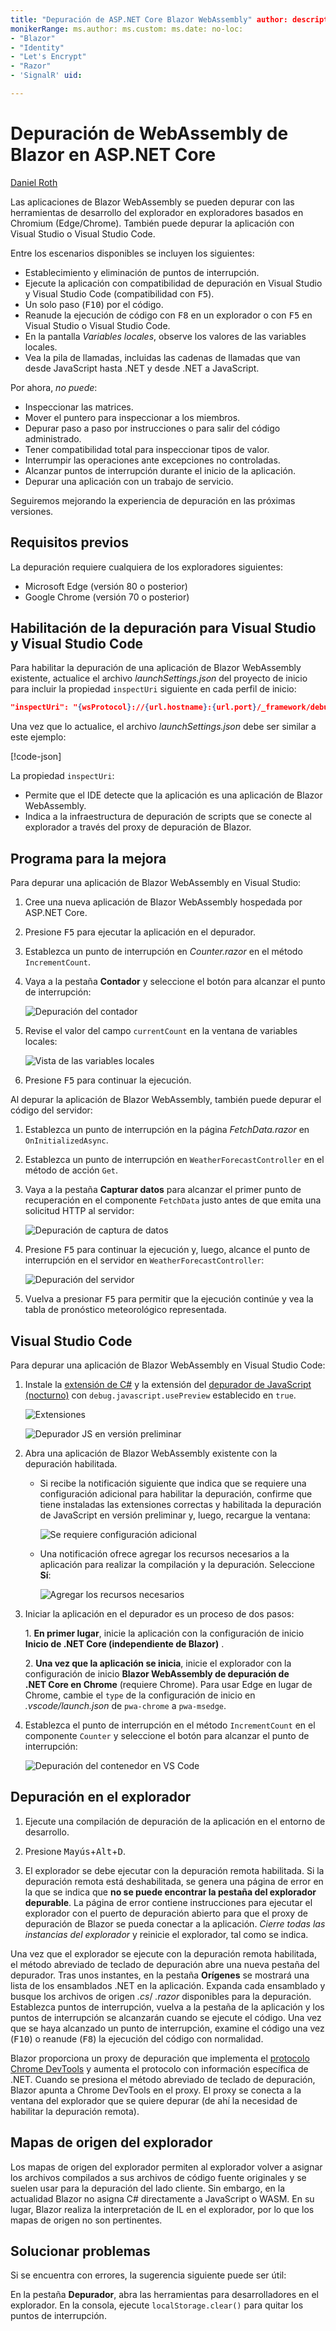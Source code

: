 ```yaml
---
title: "Depuración de ASP.NET Core Blazor WebAssembly" author: description: "Aprenda a depurar aplicaciones Blazor".
monikerRange: ms.author: ms.custom: ms.date: no-loc:
- "Blazor"
- "Identity"
- "Let's Encrypt"
- "Razor"
- 'SignalR' uid: 

---
```

# <a name="debug-aspnet-core-blazor-webassembly"></a>Depuración de WebAssembly de Blazor en ASP.NET Core

[Daniel Roth](https://github.com/danroth27)

Las aplicaciones de Blazor WebAssembly se pueden depurar con las herramientas de desarrollo del explorador en exploradores basados en Chromium (Edge/Chrome).  También puede depurar la aplicación con Visual Studio o Visual Studio Code.

Entre los escenarios disponibles se incluyen los siguientes:

* Establecimiento y eliminación de puntos de interrupción.
* Ejecute la aplicación con compatibilidad de depuración en Visual Studio y Visual Studio Code (compatibilidad con <kbd>F5</kbd>).
* Un solo paso (<kbd>F10</kbd>) por el código.
* Reanude la ejecución de código con <kbd>F8</kbd> en un explorador o con <kbd>F5</kbd> en Visual Studio o Visual Studio Code.
* En la pantalla *Variables locales*, observe los valores de las variables locales.
* Vea la pila de llamadas, incluidas las cadenas de llamadas que van desde JavaScript hasta .NET y desde .NET a JavaScript.

Por ahora, *no puede*:

* Inspeccionar las matrices.
* Mover el puntero para inspeccionar a los miembros.
* Depurar paso a paso por instrucciones o para salir del código administrado.
* Tener compatibilidad total para inspeccionar tipos de valor.
* Interrumpir las operaciones ante excepciones no controladas.
* Alcanzar puntos de interrupción durante el inicio de la aplicación.
* Depurar una aplicación con un trabajo de servicio.

Seguiremos mejorando la experiencia de depuración en las próximas versiones.

## <a name="prerequisites"></a>Requisitos previos

La depuración requiere cualquiera de los exploradores siguientes:

* Microsoft Edge (versión 80 o posterior)
* Google Chrome (versión 70 o posterior)

## <a name="enable-debugging-for-visual-studio-and-visual-studio-code"></a>Habilitación de la depuración para Visual Studio y Visual Studio Code

Para habilitar la depuración de una aplicación de Blazor WebAssembly existente, actualice el archivo *launchSettings.json* del proyecto de inicio para incluir la propiedad `inspectUri` siguiente en cada perfil de inicio:

```json
"inspectUri": "{wsProtocol}://{url.hostname}:{url.port}/_framework/debug/ws-proxy?browser={browserInspectUri}"
```

Una vez que lo actualice, el archivo *launchSettings.json* debe ser similar a este ejemplo:

[!code-json[](debug/launchSettings.json?highlight=14,22)]

La propiedad `inspectUri`:

* Permite que el IDE detecte que la aplicación es una aplicación de Blazor WebAssembly.
* Indica a la infraestructura de depuración de scripts que se conecte al explorador a través del proxy de depuración de Blazor.

## <a name="visual-studio"></a>Programa para la mejora

Para depurar una aplicación de Blazor WebAssembly en Visual Studio:

1. Cree una nueva aplicación de Blazor WebAssembly hospedada por ASP.NET Core.
1. Presione <kbd>F5</kbd> para ejecutar la aplicación en el depurador.
1. Establezca un punto de interrupción en *Counter.razor* en el método `IncrementCount`.
1. Vaya a la pestaña **Contador** y seleccione el botón para alcanzar el punto de interrupción:

   ![Depuración del contador](https://devblogs.microsoft.com/aspnet/wp-content/uploads/sites/16/2020/03/vs-debug-counter.png)

1. Revise el valor del campo `currentCount` en la ventana de variables locales:

   ![Vista de las variables locales](https://devblogs.microsoft.com/aspnet/wp-content/uploads/sites/16/2020/03/vs-debug-locals.png)

1. Presione <kbd>F5</kbd> para continuar la ejecución.

Al depurar la aplicación de Blazor WebAssembly, también puede depurar el código del servidor:

1. Establezca un punto de interrupción en la página *FetchData.razor* en `OnInitializedAsync`.
1. Establezca un punto de interrupción en `WeatherForecastController` en el método de acción `Get`.
1. Vaya a la pestaña **Capturar datos** para alcanzar el primer punto de recuperación en el componente `FetchData` justo antes de que emita una solicitud HTTP al servidor:

   ![Depuración de captura de datos](https://devblogs.microsoft.com/aspnet/wp-content/uploads/sites/16/2020/03/vs-debug-fetch-data.png)

1. Presione <kbd>F5</kbd> para continuar la ejecución y, luego, alcance el punto de interrupción en el servidor en `WeatherForecastController`:

   ![Depuración del servidor](https://devblogs.microsoft.com/aspnet/wp-content/uploads/sites/16/2020/03/vs-debug-server.png)

1. Vuelva a presionar <kbd>F5</kbd> para permitir que la ejecución continúe y vea la tabla de pronóstico meteorológico representada.

<a id="vscode"></a>

## <a name="visual-studio-code"></a>Visual Studio Code

Para depurar una aplicación de Blazor WebAssembly en Visual Studio Code:
 
1. Instale la [extensión de C#](https://marketplace.visualstudio.com/items?itemName=ms-dotnettools.csharp) y la extensión del [depurador de JavaScript (nocturno)](https://marketplace.visualstudio.com/items?itemName=ms-vscode.js-debug-nightly) con `debug.javascript.usePreview` establecido en `true`.

   ![Extensiones](https://devblogs.microsoft.com/aspnet/wp-content/uploads/sites/16/2020/03/vscode-extensions.png)

   ![Depurador JS en versión preliminar](https://devblogs.microsoft.com/aspnet/wp-content/uploads/sites/16/2020/03/vscode-js-use-preview.png)

1. Abra una aplicación de Blazor WebAssembly existente con la depuración habilitada.

   * Si recibe la notificación siguiente que indica que se requiere una configuración adicional para habilitar la depuración, confirme que tiene instaladas las extensiones correctas y habilitada la depuración de JavaScript en versión preliminar y, luego, recargue la ventana:

     ![Se requiere configuración adicional](https://devblogs.microsoft.com/aspnet/wp-content/uploads/sites/16/2020/03/vscode-additional-setup.png)

   * Una notificación ofrece agregar los recursos necesarios a la aplicación para realizar la compilación y la depuración. Seleccione **Sí**:

     ![Agregar los recursos necesarios](https://devblogs.microsoft.com/aspnet/wp-content/uploads/sites/16/2020/03/vscode-required-assets.png)

1. Iniciar la aplicación en el depurador es un proceso de dos pasos:

   1\. **En primer lugar**, inicie la aplicación con la configuración de inicio **Inicio de .NET Core (independiente de Blazor)** .

   2\. **Una vez que la aplicación se inicia**, inicie el explorador con la configuración de inicio **Blazor WebAssembly de depuración de .NET Core en Chrome** (requiere Chrome). Para usar Edge en lugar de Chrome, cambie el `type` de la configuración de inicio en *.vscode/launch.json* de `pwa-chrome` a `pwa-msedge`.

1. Establezca el punto de interrupción en el método `IncrementCount` en el componente `Counter` y seleccione el botón para alcanzar el punto de interrupción:

   ![Depuración del contenedor en VS Code](https://devblogs.microsoft.com/aspnet/wp-content/uploads/sites/16/2020/03/vscode-debug-counter.png)

## <a name="debug-in-the-browser"></a>Depuración en el explorador

1. Ejecute una compilación de depuración de la aplicación en el entorno de desarrollo.

1. Presione <kbd>Mayús</kbd>+<kbd>Alt</kbd>+<kbd>D</kbd>.

1. El explorador se debe ejecutar con la depuración remota habilitada. Si la depuración remota está deshabilitada, se genera una página de error en la que se indica que **no se puede encontrar la pestaña del explorador depurable**. La página de error contiene instrucciones para ejecutar el explorador con el puerto de depuración abierto para que el proxy de depuración de Blazor se pueda conectar a la aplicación. *Cierre todas las instancias del explorador* y reinicie el explorador, tal como se indica.

Una vez que el explorador se ejecute con la depuración remota habilitada, el método abreviado de teclado de depuración abre una nueva pestaña del depurador. Tras unos instantes, en la pestaña **Orígenes** se mostrará una lista de los ensamblados .NET en la aplicación. Expanda cada ensamblado y busque los archivos de origen *.cs*/ *.razor* disponibles para la depuración. Establezca puntos de interrupción, vuelva a la pestaña de la aplicación y los puntos de interrupción se alcanzarán cuando se ejecute el código. Una vez que se haya alcanzado un punto de interrupción, examine el código una vez (<kbd>F10</kbd>) o reanude (<kbd>F8</kbd>) la ejecución del código con normalidad.

Blazor proporciona un proxy de depuración que implementa el [protocolo Chrome DevTools](https://chromedevtools.github.io/devtools-protocol/) y aumenta el protocolo con información específica de .NET. Cuando se presiona el método abreviado de teclado de depuración, Blazor apunta a Chrome DevTools en el proxy. El proxy se conecta a la ventana del explorador que se quiere depurar (de ahí la necesidad de habilitar la depuración remota).

## <a name="browser-source-maps"></a>Mapas de origen del explorador

Los mapas de origen del explorador permiten al explorador volver a asignar los archivos compilados a sus archivos de código fuente originales y se suelen usar para la depuración del lado cliente. Sin embargo, en la actualidad Blazor no asigna C# directamente a JavaScript o WASM. En su lugar, Blazor realiza la interpretación de IL en el explorador, por lo que los mapas de origen no son pertinentes.

## <a name="troubleshoot"></a>Solucionar problemas

Si se encuentra con errores, la sugerencia siguiente puede ser útil:

En la pestaña **Depurador**, abra las herramientas para desarrolladores en el explorador. En la consola, ejecute `localStorage.clear()` para quitar los puntos de interrupción.
